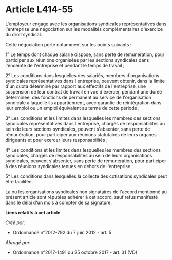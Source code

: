 # Article L414-55

L'employeur engage avec les organisations syndicales représentatives dans l'entreprise une négociation sur les modalités
complémentaires d'exercice du droit syndical. 

Cette négociation porte notamment sur les points suivants : 

1° Le temps dont chaque salarié dispose, sans perte de rémunération, pour participer aux réunions organisées par les sections
syndicales dans l'enceinte de l'entreprise et pendant le temps de travail ; 

2° Les conditions dans lesquelles des salariés, membres d'organisations syndicales représentatives dans l'entreprise, peuvent
obtenir, dans la limite d'un quota déterminé par rapport aux effectifs de l'entreprise, une suspension de leur contrat de
travail en vue d'exercer, pendant une durée déterminée, des fonctions de permanent au service de l'organisation syndicale à
laquelle ils appartiennent, avec garantie de réintégration dans leur emploi ou un emploi équivalent au terme de cette
période ; 

3° Les conditions et les limites dans lesquelles les membres des sections syndicales représentatives dans l'entreprise,
chargés de responsabilités au sein de leurs sections syndicales, peuvent s'absenter, sans perte de rémunération, pour
participer aux réunions statutaires de leurs organes dirigeants et pour exercer leurs responsabilités ; 

4° Les conditions et les limites dans lesquelles les membres des sections syndicales, chargés de responsabilités au sein de
leurs organisations syndicales, peuvent s'absenter, sans perte de rémunération, pour participer à des réunions syndicales
tenues en dehors de l'entreprise ; 

5° Les conditions dans lesquelles la collecte des cotisations syndicales peut être facilitée. 

La ou les organisations syndicales non signataires de l'accord mentionné au présent article sont réputées adhérer à cet
accord, sauf refus manifesté dans le délai d'un mois à compter de sa signature.

**Liens relatifs à cet article**

_Créé par_:

  - Ordonnance n°2012-792 du 7 juin 2012 - art. 5

_Abrogé par_:

  - Ordonnance n°2017-1491 du 25 octobre 2017 - art. 31 (VD)
